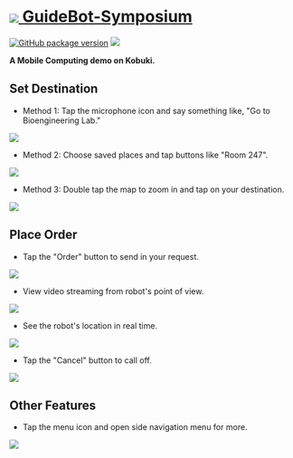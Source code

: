 # <a href="http://ec2-18-216-168-161.us-east-2.compute.amazonaws.com/mobcmp-webapp-v-1-4-1/"><img src="img/readme-icon.png" align="absmiddle"/> GuideBot-Symposium</a>
[![GitHub package version](https://img.shields.io/github/package-json/v/badges/shields.svg)](https://github.com/Andersen1997/mobcmp-webapp-test29-996/blob/master/index.html)
[![](https://img.shields.io/badge/PoweredBy-Scott&Andersen-red.svg)](https://github.com/Andersen1997/)

**A Mobile Computing demo on Kobuki.**
## Set Destination
* Method 1: Tap the microphone icon and say something like, "Go to Bioengineering Lab."
<img src="img/readme_1.png"/>

* Method 2: Choose saved places and tap buttons like "Room 247".
<img src="img/readme_2.png">

* Method 3: Double tap the map to zoom in and tap on your destination.
<img src="img/readme_3.png">

## Place Order
* Tap the "Order" button to send in your request.
<img src="img/readme_4.png">

* View video streaming from robot's point of view.
<img src="img/readme_5.png">

* See the robot's location in real time.
<img src="img/readme_6.png">

* Tap the "Cancel" button to call off.
<img src="img/readme_7.png">

## Other Features
* Tap the menu icon and open side navigation menu for more.
<img src="img/readme_8.png">
